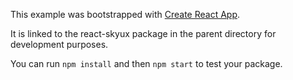 This example was bootstrapped with [Create React App](https://github.com/facebook/create-react-app).

It is linked to the react-skyux package in the parent directory for development purposes.

You can run `npm install` and then `npm start` to test your package.
